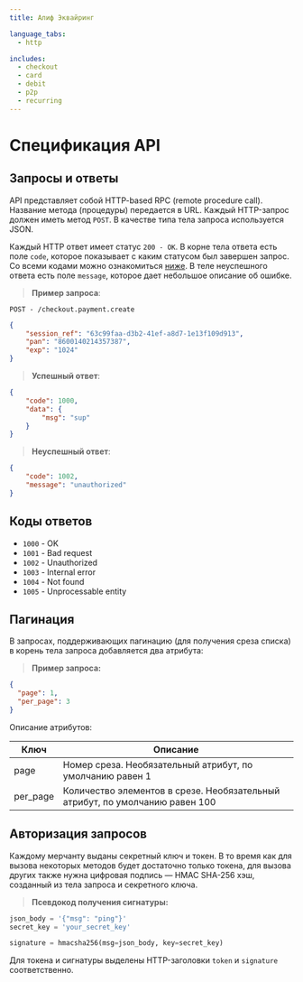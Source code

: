```yaml
---
title: Алиф Эквайринг

language_tabs:
  - http

includes:
  - checkout
  - card
  - debit
  - p2p
  - recurring
---
```


# Спецификация API

## Запросы и ответы

API представляет собой HTTP-based RPC (remote procedure call). Название метода (процедуры) передается в URL. Каждый HTTP-запрос должен иметь метод `POST`. В качестве типа тела запроса используется JSON.


Каждый HTTP ответ имеет статус `200 - OK`. В корне тела ответа есть поле `code`, которое показывает с каким статусом был завершен запрос. Со всеми кодами можно ознакомиться [ниже](/#f886d8017b).
В теле неуспешного ответа есть поле `message`, которое дает небольшое описание об ошибке.


> **Пример запроса**:
```
POST - /checkout.payment.create
```

```json
{
    "session_ref": "63c99faa-d3b2-41ef-a8d7-1e13f109d913",
    "pan": "8600140214357387",
    "exp": "1024"
}
```

> **Успешный ответ**:

```json
{
    "code": 1000,
    "data": {
        "msg": "sup"
    }
}
```

> **Неуспешный ответ**:

```json
{
    "code": 1002,
    "message": "unauthorized"
}
```

## Коды ответов
- `1000` - OK
- `1001` - Bad request
- `1002` - Unauthorized
- `1003` - Internal error
- `1004` - Not found
- `1005` - Unprocessable entity

## Пагинация

В запросах, поддерживающих пагинацию (для получения среза списка) в корень тела запроса добавляется два атрибута:

> **Пример запроса:**

```json
{
  "page": 1,
  "per_page": 3
}
```

Описание атрибутов:

| Ключ     | Описание                                                                     |
| -------- | ---------------------------------------------------------------------------- |
| page     | Номер среза. Необязательный атрибут, по умолчанию равен 1                    |
| per_page | Количество элементов в срезе. Необязательный атрибут, по умолчанию равен 100 |

## Авторизация запросов
Каждому мерчанту выданы секретный ключ и токен. В то время как для вызова некоторых методов будет достаточно только токена, для вызова других также нужна цифровая подпись — HMAC SHA-256 хэш, созданный из тела запроса и секретного ключа.

> **Псевдокод получения сигнатуры:**

```python
json_body = '{"msg": "ping"}'
secret_key = 'your_secret_key'

signature = hmacsha256(msg=json_body, key=secret_key)
```

Для токена и сигнатуры выделены HTTP-заголовки `token` и `signature` соответственно.


<!-- 
The Monzo API is designed to be a predictable and intuitive interface for interacting with users' accounts. We offer both a REST API and webhooks.

The [Developers category](https://community.monzo.com/c/developers) on our forum is the place to get help with our API, discuss ideas, and show off what you build.

<!-- <aside class="warning">
    <strong>The Monzo Developer API is not suitable for building public applications.</strong><br>
    You may only connect to your own account or those of a small set of users you explicitly allow. Please read our <a href="https://monzo.com/blog/2017/05/11/api-update/">blog post</a> for more detail.
</aside> -->

<!-- <aside class="info">
    <strong>Upcoming Strong Customer Authentication changes</strong><br>
New rules for all banks, including Monzo, mean we’ll start increasing security around third party integrations with customers' accounts. 
Please see the <a href=#authentication>Authentication</a> and <a href=#list-transactions>Transactions</a> sections for more details.
</aside> -->

<!-- <aside class="notice">
    For firms authorised as <a href="https://www.fca.org.uk/account-information-service-ais-payment-initiation-service-pis">Account Information Service Providers</a> under PSD2 we offer an <a href=#account-information-services-api>AISP API</a>.
    We also offer an <a href=#payment-initiation-services-api>API for authorised PISPs</a> and <a href=#confirmation-of-funds-api>CBPIIs</a>.
</aside> --> 
